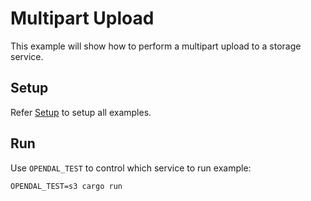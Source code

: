 # Multipart Upload

This example will show how to perform a multipart upload to a storage service.

## Setup

Refer [Setup](../README.md) to setup all examples.

## Run

Use `OPENDAL_TEST` to control which service to run example:

```shell
OPENDAL_TEST=s3 cargo run
```
